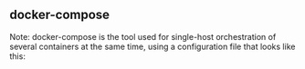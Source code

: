 
## docker-compose

Note:
docker-compose is the tool used for single-host orchestration of several
containers at the same time, using a configuration file that looks like
this:
